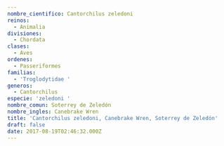 ```yaml
---
nombre_cientifico: Cantorchilus zeledoni
reinos:
  - Animalia
divisiones:
  - Chordata
clases:
  - Aves
ordenes:
  - Passeriformes
familias:
  - 'Troglodytidae '
generos:
  - Cantorchilus
especie: 'zeledoni '
nombre_comun: Soterrey de Zeledón
nombre_ingles: Canebrake Wren
title: 'Cantorchilus zeledoni, Canebrake Wren, Soterrey de Zeledón'
draft: false
date: 2017-08-19T02:46:32.000Z
---
```


